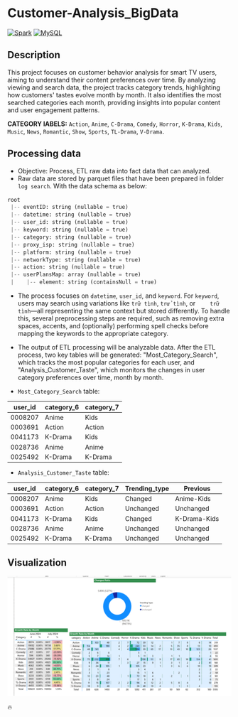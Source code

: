 # Customer-Analysis_BigData
[![Spark](https://img.shields.io/badge/Spark-3.5.1-orange)](https://spark.apache.org/)
[![MySQL](https://img.shields.io/badge/MySQL-8.4.2-blue)](https://dev.mysql.com/doc/)


## Description

This project focuses on customer behavior analysis for smart TV users, aiming to understand their content preferences over time. By analyzing viewing and search data, the project tracks category trends, highlighting how customers' tastes evolve month by month. It also identifies the most searched categories each month, providing insights into popular content and user engagement patterns.

**CATEGORY lABELS:** `Action`, `Anime`, `C-Drama`, `Comedy`, `Horror`, `K-Drama`, `Kids`, `Music`, `News`, `Romantic`, `Show`, `Sports`, `TL-Drama`, `V-Drama`.

## Processing data
* Objective: Process, ETL raw data into fact data that can analyzed.
* Raw data are stored by parquet files that have been prepared in folder `log search`. With the data schema as below:

```python
root
 |-- eventID: string (nullable = true)
 |-- datetime: string (nullable = true)
 |-- user_id: string (nullable = true)
 |-- keyword: string (nullable = true)
 |-- category: string (nullable = true)
 |-- proxy_isp: string (nullable = true)
 |-- platform: string (nullable = true)
 |-- networkType: string (nullable = true)
 |-- action: string (nullable = true)
 |-- userPlansMap: array (nullable = true)
 |    |-- element: string (containsNull = true)
```
* The process focuses on `datetime`, `user_id`, and `keyword`. For `keyword`, users may search using variations like `trữ tình`, `trử tình`, or `    trữ tình`—all representing the same context but stored differently. To handle this, several preprocessing steps are required, such as removing extra spaces, accents, and (optionally) performing spell checks before mapping the keywords to the appropriate category.

* The output of ETL processing will be analyzable data. After the ETL process, two key tables will be generated: "Most_Category_Search", which tracks the most popular categories for each user, and "Analysis_Customer_Taste", which monitors the changes in user category preferences over time, month by month.

* `Most_Category_Search` table:

user_id|category_6|category_7|
---|---|---|
0008207|Anime|Kids|
0003691|Action|Action|
0041173|K-Drama|Kids|
0028736|Anime|Anime|
0025492|K-Drama|K-Drama|

* `Analysis_Customer_Taste` table:

user_id|category_6|category_7|Trending_type|Previous|
---|---|---|---|---|
0008207|Anime|Kids|Changed|Anime-Kids|
0003691|Action|Action|Unchanged|Unchanged|
0041173|K-Drama|Kids|Changed|K-Drama-Kids|
0028736|Anime|Anime|Unchanged|Unchanged|
0025492|K-Drama|K-Drama|Unchanged|Unchanged|
## Visualization

![all_text](./images/image.png)

🔥
